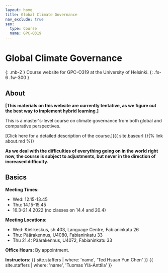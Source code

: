 ```yaml
---
layout: home
title: Global Climate Governance
nav_exclude: true
seo:
  type: Course
  name: GPC-O319
---
```


# Global Climate Governance
{: .mb-2 }
Course website for GPC-O319 at the University of Helsinki.
{: .fs-6 .fw-300 }

## About

**[This materials on this website are currently tentative, as we figure out the best way to implement hybrid learning.]**

This is a master's-level course on climate governance from both global and comparative perspectives.

[Click here for a detailed description of the course.]({{ site.baseurl }}{% link about.md %})

**As we deal with the difficulties of everything going on in the world right now, the course is subject to adjustments, but never in the direction of increased difficulty.**

## Basics

**Meeting Times:**
- Wed: 12.15-13.45
- Thu: 14.15-15.45 
- 16.3-21.4.2022 (no classes on 14.4 and 20.4)

**Meeting Locations:** 
- Wed: Kielikeskus, sh.403, Language Centre, Fabianinkatu 26
- Thu: Päärakennus, U4080, Fabianinkatu 33
- Thu 21.4: Päärakennus, U4072, Fabianinkatu 33

**Office Hours:** By appointment.

**Instructors:**
{{ site.staffers | where: 'name', 'Ted Hsuan Yun Chen' }}
{{ site.staffers | where: 'name', 'Tuomas Ylä-Anttila' }}
